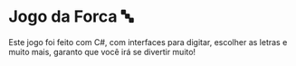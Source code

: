 <h1>Jogo da Forca 🔤</h1>
<p>Este jogo foi feito com C#, com interfaces para digitar, escolher as letras e muito mais, garanto que você irá se divertir muito!</p>
